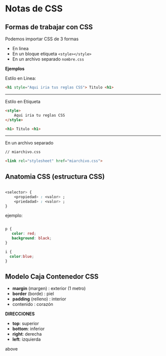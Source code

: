 # Notas de CSS

## Formas de trabajar con CSS
Podemos importar CSS de 3 formas

- En linea
- En un bloque etiqueta `<style></style>`
- En un archivo separado `nombre.css`

**Ejemplos**

Estilo en Linea:
```html
<h1 style="Aqui iria tus reglas CSS"> Titulo <h1>
```
---

Estilo en Etiqueta
```html
<style>
    Aqui iria tu reglas CSS
</style>

<h1> Titulo <h1>
```
---

En un archivo separado
```html
// miarchivo.css

<link rel="stylesheet" href="miarchivo.css">
```

## Anatomia CSS (estructura CSS)
```css

<selector> {
    <propiedad> : <valor> ;
    <priedadad> : <valor> ;
}

```

ejemplo:
```css

p {
   color: red;
   background: black;
}

i {
  color:blue;
}

```

## Modelo Caja Contenedor CSS

- **margin** (margen) : exterior (1 metro)
- **border** (borde) : piel
- **padding** (relleno) : interior 
- contenido : corazón

**DIRECCIONES**
- **top**: superior
- **bottom**: inferior
- **right**: derecha
- **left**: izquierda

above